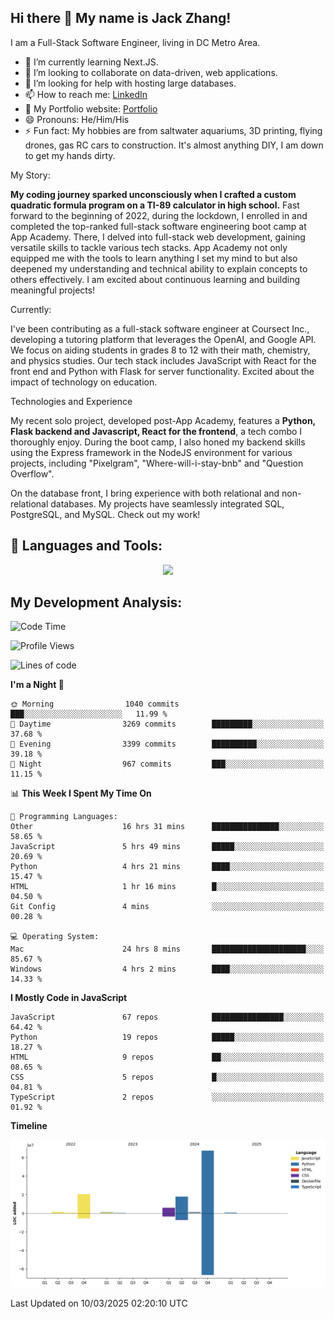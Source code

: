 
## Hi there 👋 My name is Jack Zhang!
I am a Full-Stack Software Engineer, living in DC Metro Area.

* 🌱 I’m currently learning Next.JS.
* 👯 I’m looking to collaborate on data-driven, web applications.
* 🤔 I’m looking for help with hosting large databases.
* 📫 How to reach me: [LinkedIn](https://www.linkedin.com/in/jack-zhang-1ba90929/)
* 🔭 My Portfolio website: [Portfolio](https://www.jackzhang.io)
* 😄 Pronouns: He/Him/His
* ⚡ Fun fact: My hobbies are from saltwater aquariums, 3D printing, flying drones, gas RC cars to construction. It's almost anything DIY, I am down to get my hands dirty.

My Story:

**My coding journey sparked unconsciously when I crafted a custom quadratic formula program on a TI-89 calculator in high school.** Fast forward to the beginning of 2022, during the lockdown, I enrolled in and completed the top-ranked full-stack software engineering boot camp at App Academy. There, I delved into full-stack web development, gaining versatile skills to tackle various tech stacks. App Academy not only equipped me with the tools to learn anything I set my mind to but also deepened my understanding and technical ability to explain concepts to others effectively. I am excited about continuous learning and building meaningful projects!

Currently:

I've been contributing as a full-stack software engineer at Coursect Inc., developing a tutoring platform that leverages the OpenAI, and Google API. We focus on aiding students in grades 8 to 12 with their math, chemistry, and physics studies. Our tech stack includes JavaScript with React for the front end and Python with Flask for server functionality. Excited about the impact of technology on education.

Technologies and Experience

My recent solo project, developed post-App Academy, features a **Python, Flask backend and Javascript, React for the frontend**, a tech combo I thoroughly enjoy. During the boot camp, I also honed my backend skills using the Express framework in the NodeJS environment for various projects, including "Pixelgram",  "Where-will-i-stay-bnb" and "Question Overflow".

On the database front, I bring experience with both relational and non-relational databases. My projects have seamlessly integrated SQL, PostgreSQL, and MySQL. Check out my work!


## 🧰 Languages and Tools:
<p align="center">
  <a href="https://skillicons.dev">
    <img src="https://skillicons.dev/icons?i=js,py,react,redux,html,css,flask,sequelize,express,npm,sqlite,postgres,github,postman,docker,nextjs,tailwind,gcp,ai" />
  </a>
</p>


## My Development Analysis:
<!--START_SECTION:waka-->
![Code Time](http://img.shields.io/badge/Code%20Time-1%2C445%20hrs%2046%20mins-blue)

![Profile Views](http://img.shields.io/badge/Profile%20Views-0-blue)

![Lines of code](https://img.shields.io/badge/From%20Hello%20World%20I%27ve%20Written-116.0%20million%20lines%20of%20code-blue)

**I'm a Night 🦉** 

```text
🌞 Morning                1040 commits        ███░░░░░░░░░░░░░░░░░░░░░░   11.99 % 
🌆 Daytime                3269 commits        █████████░░░░░░░░░░░░░░░░   37.68 % 
🌃 Evening                3399 commits        ██████████░░░░░░░░░░░░░░░   39.18 % 
🌙 Night                  967 commits         ███░░░░░░░░░░░░░░░░░░░░░░   11.15 % 
```


📊 **This Week I Spent My Time On** 

```text
💬 Programming Languages: 
Other                    16 hrs 31 mins      ███████████████░░░░░░░░░░   58.65 % 
JavaScript               5 hrs 49 mins       █████░░░░░░░░░░░░░░░░░░░░   20.69 % 
Python                   4 hrs 21 mins       ████░░░░░░░░░░░░░░░░░░░░░   15.47 % 
HTML                     1 hr 16 mins        █░░░░░░░░░░░░░░░░░░░░░░░░   04.50 % 
Git Config               4 mins              ░░░░░░░░░░░░░░░░░░░░░░░░░   00.28 % 

💻 Operating System: 
Mac                      24 hrs 8 mins       █████████████████████░░░░   85.67 % 
Windows                  4 hrs 2 mins        ████░░░░░░░░░░░░░░░░░░░░░   14.33 % 
```

**I Mostly Code in JavaScript** 

```text
JavaScript               67 repos            ████████████████░░░░░░░░░   64.42 % 
Python                   19 repos            █████░░░░░░░░░░░░░░░░░░░░   18.27 % 
HTML                     9 repos             ██░░░░░░░░░░░░░░░░░░░░░░░   08.65 % 
CSS                      5 repos             █░░░░░░░░░░░░░░░░░░░░░░░░   04.81 % 
TypeScript               2 repos             ░░░░░░░░░░░░░░░░░░░░░░░░░   01.92 % 
```



**Timeline**

![Lines of Code chart](https://raw.githubusercontent.com/jzhang319/jzhang319/master/assets/bar_graph.png)


 Last Updated on 10/03/2025 02:20:10 UTC
<!--END_SECTION:waka-->
